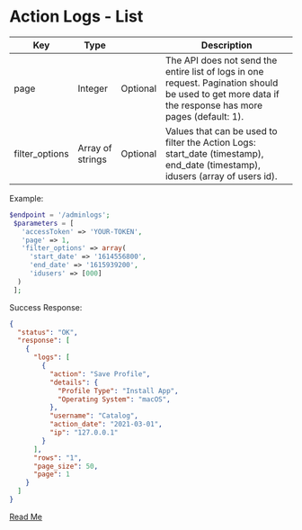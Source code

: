 
# Action Logs - List

Key | Type |  | Description
|-|-|-|-|
page | Integer | Optional | The API does not send the entire list of logs in one request. Pagination should be used to get more data if the response has more pages (default: 1).
filter_options | Array of strings | Optional | Values that can be used to filter the Action Logs: start_date (timestamp), end_date (timestamp), idusers (array of users id).


Example:

```php
$endpoint = '/adminlogs';
 $parameters = [
   'accessToken' => 'YOUR-TOKEN',
   'page' => 1,
   'filter_options' => array(
     'start_date' => '1614556800',
     'end_date' => '1615939200',
     'idusers' => [000]
  )
 ];
```

Success Response:

```json
{
  "status": "OK",
  "response": [
    {
      "logs": [
        {
          "action": "Save Profile",
          "details": {
            "Profile Type": "Install App",
            "Operating System": "macOS",
          },
          "username": "Catalog",
          "action_date": "2021-03-01",
          "ip": "127.0.0.1"
        }
      ],
      "rows": "1",
      "page_size": 50,
      "page": 1
    }
  ]
}
```

[Read Me](readme.md)
